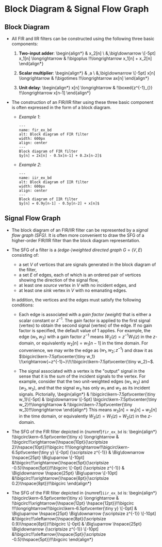 # Block Diagram & Signal Flow Graph

## Block Diagram
* All FIR and IIR filters can be constructed using the following three
  basic components:
  1. **Two-input adder**:
    \begin{align*}
    & x_2[n] \\
    &\,\big\downarrow \\[-5pt]
    x_1[n] \longrightarrow & \!\bigoplus \!\!\longrightarrow  x_1[n] + x_2[n]
    \end{align*}

  2. **Scalar multiplier**:
    \begin{align*}
    & \,a \\
    &\,\big\downarrow \\[-5pt]
    x[n] \longrightarrow & \!\bigotimes \!\!\longrightarrow  ax[n]
    \end{align*}

  3. **Unit delay**:
    \begin{align*}
    x[n] \longrightarrow & \!\boxed{z^{-1}_{}} \!\!\longrightarrow  x[n-1]
    \end{align*}

* The construction of an FIR/IIR filter using these three basic
  component is often expressed in the form of a block diagram.
  - *Example 1*:
    ```{figure} ../figs/fir_ex_bd.jpg
    ---
    name: fir_ex_bd
    alt: Block diagram of FIR filter
    width: 600px
    align: center
    ---
    Block diagram of FIR filter
    $y[n] = 2x[n] - 0.5x[n-1] + 0.2x[n-2]$
    ```
  - *Example 2*:
    ```{figure} ../figs/iir_ex_bd.jpg
    ---
    name: iir_ex_bd
    alt: Block diagram of IIR filter
    width: 600px
    align: center
    ---
    Block diagram of IIR filter
    $y[n] = 0.9y[n-1] - 0.5y[n-2] + x[n]$
    ```

## Signal Flow Graph
* The block diagram of an FIR/IIR filter can be represented by a
  *signal flow graph (SFG)*. It is often more convenient to draw the SFG
  of a higher-order FIR/IIR filter than the block diagram
  representation.

* The SFG of a filter is a *(edge-)weighted directed graph* $G=(V,E)$ consisting of:
  - a set $V$ of vertices that are signals generated in the block
    diagram of the filter,
  - a set $E$ of edges, each of which is an ordered pair of vertices
    showing the direction of the signal flow,
  - at least one *source* vertex in $V$ with no incident edges, and 
  - at least one *sink* vertex in $V$ with no emanating edges.
  
  In addition, the vertices and the edges must satisfy the following
  conditions:
  - Each edge is associated with a *gain factor (weight)* that is
    either a scalar constant or $z^{-1}$. The gain factor is applied
    to the first signal (vertex) to obtain the second signal (vertex)
    of the edge. If no gain factor is specified, the default value of
    $1$ applies.  For example, the edge $(w_1,w_2)$ with a gain factor
    $z^{-1}$ means $W_2(z) = z^{-1} W_1(z)$ in the $z$-domain, or
    equivalently $w_2[n] = w_1[n-1]$ in the time domain. For
    convenience, we may write the edge as $(w_1, w_2; {z^{-1})}$ and
    draw it as $\bigcirc\kern-7.5pt\vcenter{\tiny w_1}
    \!\xrightarrow{~z^{-1}~}\!\!\bigcirc\kern-7.5pt\vcenter{\tiny
    w_2}~$.

  - The signal associated with a vertex is the "output" signal in the
    sense that it is the sum of the incident signals to the
    vertex. For example, consider that the two unit-weighted edges
    $(w_1,w_3)$ and $(w_2,w_3)$, and that the signal $w_3$ has only
    $w_1$ and $w_2$ as its incident signals. Pictorially, 
    \begin{align*}
    & \!\bigcirc\kern-7.5pt\vcenter{\tiny w_1}\\[-5pt]
    & \big\downarrow \\[-5pt]
    \bigcirc\kern-7.5pt\vcenter{\tiny w_2}\!\!\longrightarrow &
    \!\bigcirc\kern-7.5pt\vcenter{\tiny w_3}\!\!\longrightarrow 
    \end{align*}
    This means $w_3[n] =
    w_1[n]+w_2[n]$ in the time domain, or equivalently $W_3(z) =
    W_1(z)+W_2(z)$ in the $z$-domain.

* The SFG of the FIR filter depicted in {numref}`fir_ex_bd` is:
    \begin{align*}
    \!\bigcirc\kern-6.5pt\vcenter{\tiny x} \longrightarrow
    &
    \!\bigcirc\!\!\xrightarrow{\hspace{10pt}{\scriptsize
    2}\hspace{10pt}}\!\!\bigcirc
    \!\!\!\longrightarrow\!\!\bigcirc\kern-6.5pt\vcenter{\tiny y}
    \\[-0pt]
    {\scriptsize z^{-1}} & \Big\downarrow  \hspace{25pt}
    \Big\uparrow
    \\[-10pt]
     &\!\bigcirc\!\!\xrightarrow{\hspace{5pt}{\scriptsize
    -0.5}\hspace{5pt}}\!\!\bigcirc
    \\[-0pt]
     {\scriptsize z^{-1}} & \Big\downarrow  \hspace{25pt}
    \Big\uparrow
    \\[-10pt]
    &\!\bigcirc\!\!\xrightarrow{\hspace{8pt}{\scriptsize
    0.2}\hspace{8pt}}\!\!\bigcirc
    \end{align*}

* The SFG of the FIR filter depicted in {numref}`iir_ex_bd` is:
    \begin{align*}
    \!\bigcirc\kern-6.5pt\vcenter{\tiny x} \longrightarrow
    &
    \!\bigcirc\!\!\xrightarrow{\hspace{12pt} \hspace{12pt}}\!\!\bigcirc
    \!\!\!\longrightarrow\!\!\bigcirc\kern-6.5pt\vcenter{\tiny y}
    \\[-0pt]
   & \Big\uparrow  \hspace{25pt}
    \Big\downarrow  {\scriptsize z^{-1}} 
    \\[-10pt]
     &\!\bigcirc\!\!\xleftarrow{\hspace{8pt}{\scriptsize
    0.9}\hspace{8pt}}\!\!\bigcirc
    \\[-0pt]
   & \Big\uparrow  \hspace{25pt}
    \Big\downarrow  {\scriptsize z^{-1}} 
    \\[-10pt]
    &\!\bigcirc\!\!\xleftarrow{\hspace{5pt}{\scriptsize
    -0.5}\hspace{5pt}}\!\!\bigcirc
    \end{align*}
 

